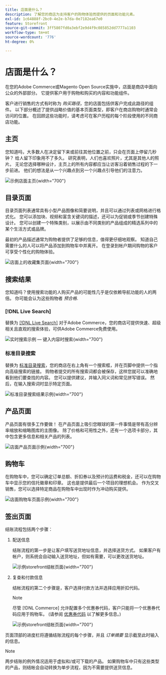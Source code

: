 ```yaml
---
title: 店面是什么？
description: 了解您的商店为支持客户的购物体验而提供的页面和功能元素。
exl-id: 1c64888f-2bc0-4e2e-b7da-0e7182ea67e0
feature: Storefront
source-git-commit: 3ff5807fd0a3ebf2e9d4f9c085852dd7777a1103
workflow-type: tm+mt
source-wordcount: '776'
ht-degree: 0%

---
```


# 店面是什么？

在您的Adobe Commerce或Magento Open Source实施中，店面是商店中面向公众的外部部分。 它提供客户用于购物和购买的内容和功能组件。

客户进行销售的方式有时称为 _购买路径_，您的店面包括供客户完成此路径的组件。 以下部分概述了提供战略价值的基本页面类型，即客户在商店购物时通常会访问的位置。 在回顾这些功能时，请考虑可在客户历程的每个阶段使用的不同商店功能。

## 主页

您知道吗，大多数人在决定留下来或前往其他位置之前，只会在页面上停留几秒钟？ 给人留下印象用不了多久。 研究表明，人们也喜欢照片，尤其是其他人的照片。 无论您选择哪种设计，主页上的所有内容都应当让访客沿着销售过程的下一步前进。 他们的想法是从一个兴趣点到另一个兴趣点引导他们的注意力。

![示例店面主页](./assets/storefront-homepage-full.png){width="700"}

## 目录页面

目录页面列表通常具有小型产品图像和简要说明，并且可以通过列表或网格进行格式化。 您可以添加块、视频和富含关键词的描述，还可以为促销或季节创建特殊设计。 您可以创建一个特殊类别，以展示由不同类别的产品组成的精选系列中的某个生活方式或品牌。

最初的产品描述通常为购物者提供了足够的信息，值得更仔细地观察。 知道自己需要什么的人可以将产品添加到购物车中并离开。 在登录到帐户期间购物的客户可享受个性化的购物体验。

![店面上的收藏集页面](./assets/storefront-collection-page.png){width="700"}

## 搜索结果

您知道吗？使用搜索功能的人购买产品的可能性几乎是仅依赖导航功能的人的两倍。 你可能会认为这些购物者 _预合格_.

### [!DNL Live Search]

替换为 [[!DNL Live Search]](https://experienceleague.adobe.com/docs/commerce-merchant-services/live-search/overview.html) 对于Adobe Commerce，您的商店可提供快速、超级相关且直观的搜索体验，可供Adobe Commerce免费使用。

![实时搜索示例 — 键入内容时搜索](./assets/storefront-search-as-you-type.png){width="700"}

### 标准目录搜索

替换为 [标准目录搜索](../catalog/search.md)，您的商店在右上角有一个搜索框，并在页脚中提供一个指向高级搜索的链接。 购物者提交的所有搜索词都会被保存，这样您就可以准确地看到他们要查找的内容。 您可以提供建议，并输入同义词和常见拼写错误。 然后，在输入搜索词时显示特定页面。

![标准目录搜索结果示例](./assets/storefront-search-results-page-full.png){width="700"}

## 产品页面

产品页面有很多工作要做！ 在产品页面上吸引您眼球的第一件事情是带有高分辨率缩放和缩略图库的主图像。 除了价格和可用性之外，还有一个选项卡部分，其中包含更多信息和相关产品的列表。

![店面产品页面示例](./assets/storefront-product-page-full-m.png){width="700"}

## 购物车

在购物车中，您可以确定订单总额、折扣券以及预计的运费和税金，还可以在购物车中显示您的信托徽章和印章。 这也是提供最后一个项目的理想机会。 作为交叉销售，您可以选择特定商品在购物车中出现时作为冲动购买提供。

![店面购物车页面示例](./assets/storefront-cart-full.png){width="700"}

## 签出页面

结账流程包括两个步骤：

1. 配送信息

   结账流程的第一步是让客户填写送货地址信息，并选择送货方式。 如果客户有帐户，则系统会自动输入送货地址，但如有需要，可以更改送货地址。

   ![示例storefront结帐页面](./assets/storefront-checkout-shipping-full.png){width="700"}

1. 复查和付款信息

   结帐流程的第二个步骤是，客户选择付款方法并选择应用折扣代码。

   >[!NOTE]
   >
   >尽管 [!DNL Commerce] 允许配置多个优惠券代码，客户只能将一个优惠券代码应用于购物车。 (请参阅 [优惠券代码](../merchandising-promotions/price-rules-cart-coupon.md#coupon-codes) 以了解更多信息。)

   ![示例storefront结帐页面](./assets/storefront-checkout-payment-full.png){width="700"}

页面顶部的进度栏将遵循结账流程的每个步骤，并且 _订单摘要_ 显示截至此时输入的信息。

>[!NOTE]
>
>两步结账的例外情况适用于虚拟和/或可下载的产品。 如果购物车中只有这些类型的产品，则结帐会自动转换为单步流程，因为不需要提供送货信息。
